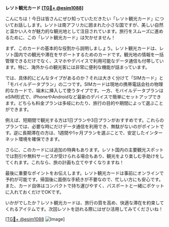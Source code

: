 **レソト観光カード [[TG💪+ @esim1088](https://t.me/s/esim1088)]**

こんにちは！今日は皆さんにぜひ知っていただきたい「レソト観光カード」についてお話しします。レソトは南アフリカに囲まれた小さな国ですが、美しい自然と温かい人々が魅力的な観光地として注目されています。旅行をスムーズに進めるために、この「レソト観光カード」は欠かせません！

まず、このカードの基本的な役割から説明しましょう。レソト観光カードは、レソト国内での観光や滞在をサポートするためのカードです。観光地の情報を一括管理できるだけでなく、スマホやデバイスで利用可能なデータ通信も付帯しています。特に、海外からの観光客には非常に便利な機能が詰まっています。

では、具体的にどんなタイプがあるのか？それは大きく分けて「SIMカード」と「モバイルデータプラン」の二つです。SIMカードは現地の携帯電話会社の物理的なカードで、端末に挿入して使うタイプです。一方、モバイルデータプランはeSIM形式で、iPhoneやAndroidなど最新のデバイスで簡単にセットアップできます。どちらも料金プランは多岐にわたり、旅行の目的や期間によって選ぶことができます。

例えば、短期間で観光する方は1日プランや3日プランがおすすめです。これらのプランでは、必要な時にだけデータ通信を利用でき、無駄がないのがポイントです。逆に長期滞在の方は、1週間や1ヶ月プランを選ぶことで、安定したインターネット環境を確保できます。

さらに、このカードには追加の特典もあります。レソト国内の主要観光スポットでは割引や無料サービスが受けられる場合もあり、観光をより楽しむ手助けをしてくれます。これなら、旅の計画も立てやすくなりますね！

最後に重要なポイントをお伝えします。レソト観光カードは事前にオンラインで予約が可能です。帰国後に面倒な手続きが不要なので、忙しい方にも安心です。また、カード自体はコンパクトで持ち運びやすく、パスポートと一緒にポケットに入れておくだけでOKです。

いかがでしたか？レソト観光カードは、旅行の質を高め、快適な滞在を約束してくれるアイテムです。次回レソトを訪れる際にはぜひ活用してみてくださいね！

[[TG💪+ @esim1088](https://t.me/s/esim1088) ![Image](https://i.postimg.cc/Y0z9fWf4/image.png)]